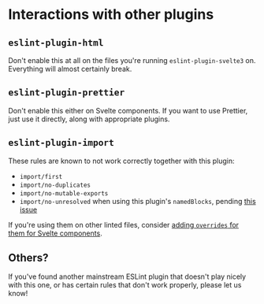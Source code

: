 # Interactions with other plugins

## `eslint-plugin-html`

Don't enable this at all on the files you're running `eslint-plugin-svelte3` on. Everything will almost certainly break.

## `eslint-plugin-prettier`

Don't enable this either on Svelte components. If you want to use Prettier, just use it directly, along with appropriate plugins.

## `eslint-plugin-import`

These rules are known to not work correctly together with this plugin:

- `import/first`
- `import/no-duplicates`
- `import/no-mutable-exports`
- `import/no-unresolved` when using this plugin's `namedBlocks`, pending [this issue](https://github.com/benmosher/eslint-plugin-import/issues/1415)

If you're using them on other linted files, consider [adding `overrides` for them for Svelte components](https://eslint.org/docs/user-guide/configuring#disabling-rules-only-for-a-group-of-files).

## Others?

If you've found another mainstream ESLint plugin that doesn't play nicely with this one, or has certain rules that don't work properly, please let us know!
